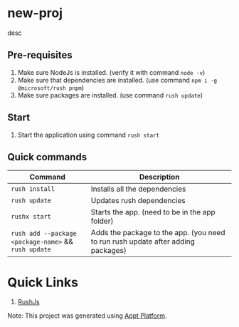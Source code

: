 # new-proj

desc

## Pre-requisites

1. Make sure NodeJs is installed. (verify it with command `node -v`)
2. Make sure that dependencies are installed. (use command `npm i -g @microsoft/rush pnpm`)
3. Make sure packages are installed. (use command `rush update`)

## Start

1. Start the application using command `rush start`

## Quick commands


| Command                                                    | Description                                                                      |
| ------------------------------------------------------------ | ---------------------------------------------------------------------------------- |
| `rush install`                                             | Installs all the dependencies                                                    |
| `rush update`                                              | Updates rush dependencies                                                        |
| `rushx start`                                              | Starts the app. (need to be in the app folder)                                   |
| `rush add --package <package-name>` && <br />`rush update` | Adds the package to the app. (you need to run rush update after adding packages) |

# Quick Links

1. [RushJs](https://rushjs.io/pages/intro/get_started/)

Note: This project was generated using [Appt Platform](https://appt.dev).
